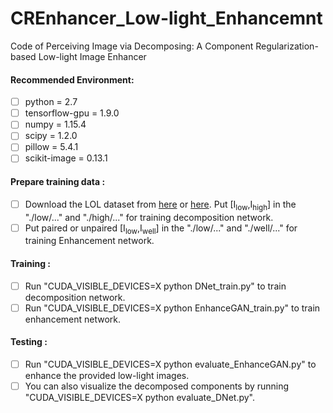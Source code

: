 # CREnhancer_Low-light_Enhancemnt
Code of Perceiving Image via Decomposing: A Component Regularization-based Low-light Image Enhancer

#### Recommended Environment:<br>
 - [ ] python = 2.7
 - [ ] tensorflow-gpu = 1.9.0
 - [ ] numpy = 1.15.4
 - [ ] scipy = 1.2.0
 - [ ] pillow = 5.4.1
 - [ ] scikit-image = 0.13.1
 
 #### Prepare training data :<br>
- [ ] Download the LOL dataset from [here](https://daooshee.github.io/BMVC2018website/) or [here](https://drive.google.com/open?id=1-MaOVG7ylOkmGv1K4HWWcrai01i_FeDK). Put [I<sub>low</sub>,I<sub>high</sub>] in the "./low/..." and "./high/..." for training decomposition network.
- [ ] Put paired or unpaired [I<sub>low</sub>,I<sub>well</sub>] in the "./low/..." and "./well/..." for training Enhancement network.

#### Training :<br>
- [ ] Run "CUDA_VISIBLE_DEVICES=X python DNet_train.py" to train decomposition network.
- [ ] Run "CUDA_VISIBLE_DEVICES=X python EnhanceGAN_train.py" to train enhancement network.

#### Testing :<br>
- [ ] Run "CUDA_VISIBLE_DEVICES=X python evaluate_EnhanceGAN.py" to enhance the provided low-light images.
- [ ] You can also visualize the decomposed components by running "CUDA_VISIBLE_DEVICES=X python evaluate_DNet.py".
